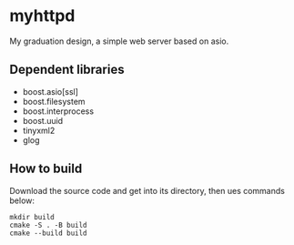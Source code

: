 # myhttpd
My graduation design, a simple web server based on asio.  
## Dependent libraries
- boost.asio[ssl]
- boost.filesystem
- boost.interprocess
- boost.uuid
- tinyxml2
- glog  
## How to build
Download the source code and get into its directory, 
then ues commands below:
```
mkdir build
cmake -S . -B build
cmake --build build
```
